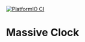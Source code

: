 [![PlatformIO CI](https://github.com/matthewturner/massive-clock/actions/workflows/platformio.yml/badge.svg)](https://github.com/matthewturner/massive-clock/actions/workflows/platformio.yml)

# Massive Clock
